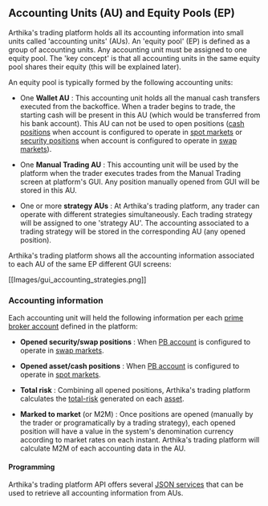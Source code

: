 ## Accounting Units (AU) and Equity Pools (EP)

Arthika's trading platform holds all its accounting information into small units called 'accounting units' (AUs).
An 'equity pool' (EP) is defined as a group of accounting units.
Any accounting unit must be assigned to one equity pool.
The 'key concept' is that all accounting units in the same equity pool shares their equity (this will be explained later).

An equity pool is typically formed by the following accounting units:

* One **Wallet AU** : This accounting unit holds all the manual cash transfers executed from the backoffice. When a trader begins to trade, the starting cash will be present in this AU (which would be transferred from his bank account). This AU can not be used to open positions ([cash positions](https://github.com/Arthika/User-Manual/wiki/Spot) when account is configured to operate in [spot markets](https://github.com/Arthika/User-Manual/wiki/Spot) or [security positions](https://github.com/Arthika/User-Manual/wiki/Single-Swap) when account is configured to operate in [swap markets](https://github.com/Arthika/User-Manual/wiki/Single-Swap)).

* One **Manual Trading AU** : This accounting unit will be used by the platform when the trader executes trades from the Manual Trading screen at platform's GUI. Any position manually opened from GUI will be stored in this AU.

* One or more **strategy AUs** : At Arthika's trading platform, any trader can operate with different strategies simultaneously. Each trading strategy will be assigned to one 'strategy AU'. The accounting associated to a trading strategy will be stored in the corresponding AU (any opened position).

Arthika's trading platform shows all the accounting information associated to each AU of the same EP different GUI screens:

[[Images/gui_accounting_strategies.png]]

### Accounting information

Each accounting unit will held the following information per each [prime broker account](https://github.com/Arthika/User-Manual/wiki/PB-Account) defined in the platform:

* **Opened security/swap positions** : When [PB account](https://github.com/Arthika/User-Manual/wiki/PB-Account) is configured to operate in [swap markets](https://github.com/Arthika/User-Manual/wiki/Single-Swap).

* **Opened asset/cash positions** : When [PB account](https://github.com/Arthika/User-Manual/wiki/PB-Account) is configured to operate in [spot markets](https://github.com/Arthika/User-Manual/wiki/Spot).

* **Total risk** : Combining all opened positions, Arthika's trading platform calculates the [total-risk](https://github.com/Arthika/User-Manual/wiki/Total-Risk) generated on each [asset](https://github.com/Arthika/User-Manual/wiki/Asset).

* **Marked to market** (or M2M) : Once positions are opened (manually by the trader or programatically by a trading strategy), each opened position will have a value in the system's denomination currency according to market rates on each instant. Arthika's trading platform will calculate M2M of each accounting data in the AU.

#### Programming

Arthika's trading platform API offers several [JSON services](https://github.com/Arthika/User-Manual/wiki/Position-and-Accounting) that can be used to retrieve all accounting information from AUs.

